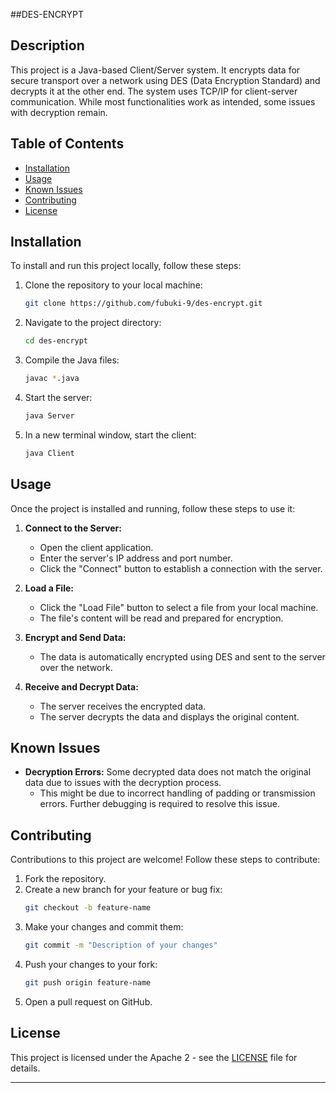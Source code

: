 ##DES-ENCRYPT

## Description
This project is a Java-based Client/Server system. It encrypts data for secure transport over a network using DES (Data Encryption Standard) and decrypts it at the other end. The system uses TCP/IP for client-server communication. While most functionalities work as intended, some issues with decryption remain.

## Table of Contents
- [Installation](#installation)
- [Usage](#usage)
- [Known Issues](#known-issues)
- [Contributing](#contributing)
- [License](#license)

## Installation
To install and run this project locally, follow these steps:

1. Clone the repository to your local machine:

   ```bash
   git clone https://github.com/fubuki-9/des-encrypt.git
   ```

2. Navigate to the project directory:

   ```bash
   cd des-encrypt
   ```

3. Compile the Java files:

   ```bash
   javac *.java
   ```

4. Start the server:

   ```bash
   java Server
   ```

5. In a new terminal window, start the client:

   ```bash
   java Client
   ```

## Usage
Once the project is installed and running, follow these steps to use it:

1. **Connect to the Server:**
   - Open the client application.
   - Enter the server's IP address and port number.
   - Click the "Connect" button to establish a connection with the server.

2. **Load a File:**
   - Click the "Load File" button to select a file from your local machine.
   - The file's content will be read and prepared for encryption.

3. **Encrypt and Send Data:**
   - The data is automatically encrypted using DES and sent to the server over the network.

4. **Receive and Decrypt Data:**
   - The server receives the encrypted data.
   - The server decrypts the data and displays the original content.


## Known Issues
- **Decryption Errors:** Some decrypted data does not match the original data due to issues with the decryption process.
  - This might be due to incorrect handling of padding or transmission errors. Further debugging is required to resolve this issue.

## Contributing
Contributions to this project are welcome! Follow these steps to contribute:

1. Fork the repository.
2. Create a new branch for your feature or bug fix:
   ```bash
   git checkout -b feature-name
   ```
3. Make your changes and commit them:
   ```bash
   git commit -m "Description of your changes"
   ```
4. Push your changes to your fork:
   ```bash
   git push origin feature-name
   ```
5. Open a pull request on GitHub.

## License
This project is licensed under the Apache 2 - see the [LICENSE](LICENSE) file for details.

---

